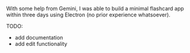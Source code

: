 With some help from Gemini, I was able to build a minimal flashcard app within three days using Electron (no prior experience whatsoever).

TODO:
- add documentation
- add edit functionality
